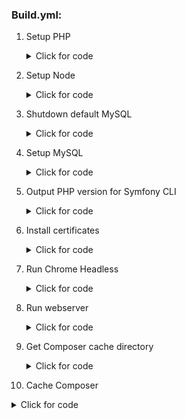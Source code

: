 ### Build.yml:
1. Setup PHP
   <details>
      <summary>Click for code</summary>

      ```YML
           -
              name: Setup PHP
              uses: shivammathur/setup-php@v2
              with:
                php-version: "${{ matrix.php }}"
                extensions: intl
                tools: flex, symfony
                coverage: none
      ```
   </details>

2. Setup Node
   <details>
      <summary>Click for code</summary>

      ```YML
          -
            name: Setup Node
            uses: actions/setup-node@v4
            with:
              node-version: "${{ matrix.node }}"
      ```
   </details>

3. Shutdown default MySQL
    <details>
      <summary>Click for code</summary>

      ```YML
          -
            name: Shutdown default MySQL
            run: sudo service mysql stop
      ```
   </details>

4. Setup MySQL
   <details>
      <summary>Click for code</summary>

      ```YML
          -
            name: Setup MySQL
            uses: mirromutth/mysql-action@v1.1
            with:
              mysql version: "${{ matrix.mysql }}"
              mysql root password: "root"
      ```
   </details>

5. Output PHP version for Symfony CLI
   <details>
      <summary>Click for code</summary>

      ```YML
          -
            name: Output PHP version for Symfony CLI
            run: php -v | head -n 1 | awk '{ print $2 }' > .php-version
      ```
   </details>
6. Install certificates
   <details>
      <summary>Click for code</summary>

      ```YML
          -
            name: Install certificates
            run: symfony server:ca:install
      ```
   </details>

7. Run Chrome Headless
   <details>
      <summary>Click for code</summary>

      ```YML
         -
            name: Run Chrome Headless
            run: google-chrome-stable --enable-automation --disable-background-networking --no-default-browser-check --no-first-run --disable-popup-blocking --disable-default-apps --allow-insecure-localhost --disable-translate --disable-extensions --no-sandbox --enable-features=Metal --headless --remote-debugging-port=9222 --window-size=2880,1800 --proxy-server='direct://' --proxy-bypass-list='*' http://127.0.0.1 > /dev/null 2>&1 &
      ```
   </details>

8. Run webserver
   <details>
      <summary>Click for code</summary>

      ```YML
          -
            name: Run webserver
            run: (cd tests/Application && symfony server:start --port=8080 --dir=public --daemon)
      ```
   </details>
9. Get Composer cache directory
   <details>
      <summary>Click for code</summary>

      ```YML
           -
             name: Get Composer cache directory
             id: composer-cache
             run: echo "dir=$(composer config cache-files-dir)" >> $GITHUB_OUTPUT
      ```
   </details>

10. Cache Composer
   <details>
      <summary>Click for code</summary>

   ```YML
       -
         name: Cache Composer
         uses: actions/cache@v4
         with:
           path: ${{ steps.composer-cache.outputs.dir }}
           key: ${{ runner.os }}-php-${{ matrix.php }}-composer-${{ hashFiles('**/composer.json **/composer.lock') }}
           restore-keys: |
              ${{ runner.os }}-php-${{ matrix.php }}-composer-
   ```
    </details>

11. Restrict Sylius version
   <details>
      <summary>Click for code</summary>

   ```YML
       -
         name: Restrict Sylius version
         if: matrix.sylius != ''
         run: composer require "sylius/sylius:${{ matrix.sylius }}" --no-update --no-scripts --no-interaction

   ```
    </details>

12. Install PHP dependencies
   <details>
      <summary>Click for code</summary>

   ```YML
       -
         name: Install PHP dependencies
         run: composer install --no-interaction
         env:
             SYMFONY_REQUIRE: ${{ matrix.symfony }}
   ```
    </details>

13. Install Behat driver
   <details>
      <summary>Click for code</summary>

   ```YML
       -
        name: Install Behat driver
        run: vendor/bin/bdi browser:google-chrome drivers
   ```
    </details>

14. Get Yarn cache directory
   <details>
      <summary>Click for code</summary>

   ```YML
       -
         name: Get Yarn cache directory
         id: yarn-cache
         run: echo "dir=$(yarn cache dir)" >> $GITHUB_OUTPUT
   ```
    </details>

15. Cache Yarn
   <details>
       <summary>Click for code</summary>

   ```YML
       -
         name: Cache Yarn
         uses: actions/cache@v4
         with:
           path: ${{ steps.yarn-cache.outputs.dir }}
           key: ${{ runner.os }}-node-${{ matrix.node }}-yarn-${{ hashFiles('**/package.json **/yarn.lock') }}
           restore-keys: |
             ${{ runner.os }}-node-${{ matrix.node }}-yarn-
   ```
    </details>  

16. Install JS dependencies
   <details>
       <summary>Click for code</summary>

   ```YML
       -
         name: Install JS dependencies
         run: |
           (cd tests/Application && yarn install)
   ```
    </details>  

17. Prepare test application database
   <details>
       <summary>Click for code</summary>

   ```YML
      -
         name: Prepare test application database
         run: |
           (cd tests/Application && bin/console doctrine:database:create -vvv)
           (cd tests/Application && bin/console doctrine:migrations:migrate -n -vvv -q)
   ```
    </details>  

18. Prepare test application assets
   <details>
       <summary>Click for code</summary>

   ```YML
       -
         name: Prepare test application assets
         run: |
           (cd tests/Application && bin/console assets:install public -vvv)
           (cd tests/Application && yarn build:prod)
   ```
    </details>  

19. Prepare test application cache
   <details>
       <summary>Click for code</summary>

   ```YML
       -
         name: Prepare test application cache
         run: (cd tests/Application && bin/console cache:warmup -vvv)
   ```
    </details>  

20. Load fixtures in test application
   <details>
       <summary>Click for code</summary>

   ```YML
       -
         name: Load fixtures in test application
         run: (cd tests/Application && bin/console sylius:fixtures:load -n)
   ```
    </details>  

21. Validate composer.json
   <details>
       <summary>Click for code</summary>

   ```YML
       -
         name: Validate composer.json
         run: composer validate --ansi --strict
   ```
    </details>  

22. Validate database schema
   <details>
       <summary>Click for code</summary>

   ```YML
       -
         name: Validate database schema
         run: (cd tests/Application && bin/console doctrine:schema:validate)
   ```
    </details>  

23. Run PHPSpec
   <details>
       <summary>Click for code</summary>

   ```YML
       -
         name: Run PHPSpec
         run: vendor/bin/phpspec run --ansi -f progress --no-interaction
   ```
    </details>  

24. Run PHPUnit
   <details>
       <summary>Click for code</summary>

   ```YML
      -
         name: Run PHPUnit
         run: vendor/bin/phpunit --colors=always
   ```
    </details>  

25. Run Behat
   <details>
       <summary>Click for code</summary>

   ```YML
       -
         name: Run Behat
         run: vendor/bin/behat --colors --strict -vvv --no-interaction -f progress  || vendor/bin/behat --colors --strict -vvv --no-interaction -f progress --rerun
   ```
    </details>

26. Upload Behat logs
   <details>
       <summary>Click for code</summary>

   ```YML
       -
         name: Upload Behat logs
         uses: actions/upload-artifact@v3
         if: failure()
         with:
           name: Behat logs
           path: etc/build/
           if-no-files-found: ignore
   ```
    </details> 

27. Failed build Slack notification
   <details>
       <summary>Click for code</summary>

   ```YML
        -
           name: Failed build Slack notification
           uses: rtCamp/action-slack-notify@v2
           if: ${{ failure() && (GithubBuilds.ref == 'refs/heads/main' || GithubBuilds.ref == 'refs/heads/master') }}
           env:
             SLACK_CHANNEL: ${{ secrets.FAILED_BUILD_SLACK_CHANNEL }}
             SLACK_COLOR: ${{ job.status }}
             SLACK_ICON: https://github.com/rtCamp.png?size=48
             SLACK_MESSAGE: ':x:'
             SLACK_TITLE: Failed build on ${{ GithubBuilds.event.repository.name }} repository
             SLACK_USERNAME: ${{ secrets.FAILED_BUILD_SLACK_USERNAME }}
             SLACK_WEBHOOK: ${{ secrets.FAILED_BUILD_SLACK_WEBHOOK }}
   ```
    </details>  

### coding_standard.yml:
1. Setup PHP
   <details>
      <summary>Click for code</summary>

      ```YML
           -
              name: Setup PHP
              uses: shivammathur/setup-php@v2
              with:
                php-version: "${{ matrix.php }}"
                extensions: intl
                tools: flex, symfony
                coverage: none
      ```
   </details>

2. Setup Node
   <details>
      <summary>Click for code</summary>

      ```YML
          -
            name: Setup Node
            uses: actions/setup-node@v4
            with:
              node-version: "${{ matrix.node }}"
      ```
   </details>

3. Shutdown default MySQL
    <details>
      <summary>Click for code</summary>

      ```YML
          -
            name: Shutdown default MySQL
            run: sudo service mysql stop
      ```
   </details>

4. Setup MySQL
   <details>
      <summary>Click for code</summary>

      ```YML
          -
            name: Setup MySQL
            uses: mirromutth/mysql-action@v1.1
            with:
              mysql version: "${{ matrix.mysql }}"
              mysql root password: "root"
      ```
   </details>

5. Output PHP version for Symfony CLI
   <details>
      <summary>Click for code</summary>

      ```YML
          -
            name: Output PHP version for Symfony CLI
            run: php -v | head -n 1 | awk '{ print $2 }' > .php-version
      ```
   </details>
6. Install certificates
   <details>
      <summary>Click for code</summary>

      ```YML
          -
            name: Install certificates
            run: symfony server:ca:install
      ```
   </details>

7. Run Chrome Headless
   <details>
      <summary>Click for code</summary>

      ```YML
         -
            name: Run Chrome Headless
            run: google-chrome-stable --enable-automation --disable-background-networking --no-default-browser-check --no-first-run --disable-popup-blocking --disable-default-apps --allow-insecure-localhost --disable-translate --disable-extensions --no-sandbox --enable-features=Metal --headless --remote-debugging-port=9222 --window-size=2880,1800 --proxy-server='direct://' --proxy-bypass-list='*' http://127.0.0.1 > /dev/null 2>&1 &
      ```
   </details>

8. Run webserver
   <details>
      <summary>Click for code</summary>

      ```YML
          -
            name: Run webserver
            run: (cd tests/Application && symfony server:start --port=8080 --dir=public --daemon)
      ```
   </details>
9. Get Composer cache directory
   <details>
      <summary>Click for code</summary>

      ```YML
           -
             name: Get Composer cache directory
             id: composer-cache
             run: echo "dir=$(composer config cache-files-dir)" >> $GITHUB_OUTPUT
      ```
   </details>

10. Cache Composer
   <details>
      <summary>Click for code</summary>

      ```YML
          -
            name: Cache Composer
            uses: actions/cache@v4
            with:
              path: ${{ steps.composer-cache.outputs.dir }}
              key: ${{ runner.os }}-php-${{ matrix.php }}-composer-${{ hashFiles('**/composer.json **/composer.lock') }}
              restore-keys: |
                 ${{ runner.os }}-php-${{ matrix.php }}-composer-
      ```
    </details>

11. Restrict Sylius version
   <details>
      <summary>Click for code</summary>

      ```YML
          -
            name: Restrict Sylius version
            if: matrix.sylius != ''
            run: composer require "sylius/sylius:${{ matrix.sylius }}" --no-update --no-scripts --no-interaction
      
      ```
    </details>

12. Install PHP dependencies
   <details>
      <summary>Click for code</summary>

   ```YML
       -
         name: Install PHP dependencies
         run: composer install --no-interaction
         env:
             SYMFONY_REQUIRE: ${{ matrix.symfony }}
   ```
    </details>

13. Install Behat driver
   <details>
      <summary>Click for code</summary>
   
      ```YML
          -
           name: Install Behat driver
           run: vendor/bin/bdi browser:google-chrome drivers
      ```
    </details>

14. Get Yarn cache directory
   <details>
      <summary>Click for code</summary>

      ```YML
          -
            name: Get Yarn cache directory
            id: yarn-cache
            run: echo "dir=$(yarn cache dir)" >> $GITHUB_OUTPUT
      ```
    </details>

### [Previous chapter](./3_JobsAndStrategySubchapter.md) / [Main page](../GithubBuilds.md) / [Next chapter](./5_ExampleBuildsSubchapter.md)
